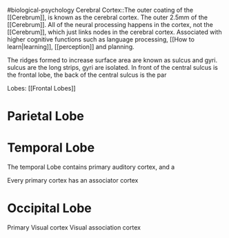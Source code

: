 #biological-psychology 
Cerebral Cortex::The outer coating of the [[Cerebrum]], is known as the cerebral cortex. The outer 2.5mm of the [[Cerebrum]]. All of the neural processing happens in the cortex, not the [[Cerebrum]], which just links nodes in the cerebral cortex. Associated with higher cognitive functions such as language processing, [[How to learn|learning]], [[perception]] and planning.


The ridges formed to increase surface area are known as sulcus and gyri. sulcus are the long strips, gyri are isolated. In front of the central sulcus is the frontal lobe, the back of the central sulcus is the par

Lobes:
[[Frontal Lobes]]

# Parietal Lobe
# Temporal Lobe
The temporal Lobe contains primary auditory cortex, and a 

Every primary cortex has an associator cortex
# Occipital Lobe
Primary Visual cortex
Visual association cortex